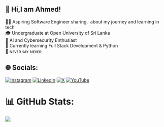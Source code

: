 ## 👋 Hi,I am Ahmed!

👨‍💻 Aspiring Software Engineer sharing.  about my journey and learning in tech<br>🎓 Undergraduate at Open University of Sri Lanka<br>🍁 AI and Cybersecurity Enthusiast<br>🌱 Currently learning Full Stack Development & Python<br>🍂 ɴᴇᴠᴇʀ ꜱᴀʏ ɴᴇᴠᴇʀ


## 🌐 Socials:
[![Instagram](https://img.shields.io/badge/Instagram-%23E4405F.svg?logo=Instagram&logoColor=white)](https://instagram.com/dexahx) [![LinkedIn](https://img.shields.io/badge/LinkedIn-%230077B5.svg?logo=linkedin&logoColor=white)](https://www.linkedin.com/in/ahmed-nazar-13744a340?utm_source=share&utm_campaign=share_via&utm_content=profile&utm_medium=android_app) [![X](https://img.shields.io/badge/X-black.svg?logo=X&logoColor=white)](https://x.com/dexahx) [![YouTube](https://img.shields.io/badge/YouTube-%23FF0000.svg?logo=YouTube&logoColor=white)](https://youtube.com/@dexahx) 
# 📊 GitHub Stats:
![](https://github-readme-stats.vercel.app/api?username=dexahx&theme=dark&hide_border=false&include_all_commits=false&count_private=false)<br/>


